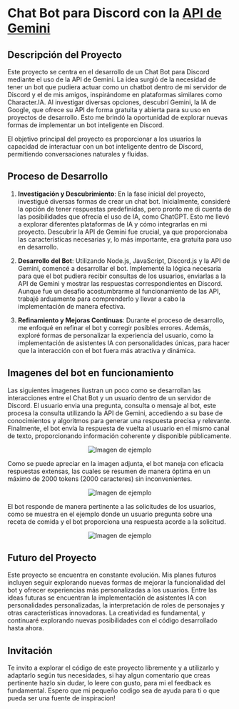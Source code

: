 # Chat Bot para Discord con la [API de Gemini](https://gemini.google.com/?hl=es_419)

## Descripción del Proyecto

  Este proyecto se centra en el desarrollo de un Chat Bot para Discord mediante el uso de la API de Gemini. La idea surgió de la necesidad de tener un bot que pudiera actuar como un chatbot dentro de mi servidor de Discord y el de mis amigos, inspirándome en plataformas similares como Character.IA. Al investigar diversas opciones, descubrí Gemini, la IA de Google, que ofrece su API de forma gratuita y abierta para su uso en proyectos de desarrollo. Esto me brindó la oportunidad de explorar nuevas formas de implementar un bot inteligente en Discord.

  El objetivo principal del proyecto es proporcionar a los usuarios la capacidad de interactuar con un bot inteligente dentro de Discord, permitiendo conversaciones naturales y fluidas.

## Proceso de Desarrollo

1. **Investigación y Descubrimiento**:
   En la fase inicial del proyecto, investigué diversas formas de crear un chat bot. Inicialmente, consideré la opción de tener respuestas predefinidas, pero pronto me di cuenta de las posibilidades que ofrecía el uso de IA, como ChatGPT. Esto me llevó a explorar diferentes plataformas de IA y cómo integrarlas en mi proyecto. Descubrir la API de Gemini fue crucial, ya que proporcionaba las características necesarias y, lo más importante, era gratuita para uso en desarrollo.

2. **Desarrollo del Bot**:
   Utilizando Node.js, JavaScript, Discord.js y la API de Gemini, comencé a desarrollar el bot. Implementé la lógica necesaria para que el bot pudiera recibir consultas de los usuarios, enviarlas a la API de Gemini y mostrar las respuestas correspondientes en Discord. Aunque fue un desafío acostumbrarme al funcionamiento de las API, trabajé arduamente para comprenderlo y llevar a cabo la implementación de manera efectiva.

3. **Refinamiento y Mejoras Continuas**:
   Durante el proceso de desarrollo, me enfoqué en refinar el bot y corregir posibles errores. Además, exploré formas de personalizar la experiencia del usuario, como la implementación de asistentes IA con personalidades únicas, para hacer que la interacción con el bot fuera más atractiva y dinámica.

## Imagenes del bot en funcionamiento

  Las siguientes imagenes ilustran un poco como se desarrollan las interacciones entre el Chat Bot y un usuario dentro de un servidor de Discord. El usuario envia una pregunta, consulta o mensaje al bot, este procesa la consulta utilizando la API de Gemini, accediendo a su base de conocimientos y algoritmos para generar una respuesta precisa y relevante. Finalmente, el bot envía la respuesta de vuelta al usuario en el mismo canal de texto, proporcionando información coherente y disponible públicamente.
<p align="center">
  <img src="https://github.com/rodorrego/Gemini-ChatBot/assets/103141158/59efe261-0411-4ce8-864d-edbe6aff8f03" alt="Imagen de ejemplo">
</p>

Como se puede apreciar en la imagen adjunta, el bot maneja con eficacia respuestas extensas, las cuales se resumen de manera óptima en un máximo de 2000 tokens (2000 caracteres) sin inconvenientes.
<p align="center">
  <img src="https://github.com/rodorrego/Gemini-ChatBot/assets/103141158/30c16f3d-1c25-4b8f-aa56-cb9b433e6ab9" alt="Imagen de ejemplo">
</p>

El bot responde de manera pertinente a las solicitudes de los usuarios, como se muestra en el ejemplo donde un usuario pregunta sobre una receta de comida y el bot proporciona una respuesta acorde a la solicitud.
<p align="center">
  <img src="https://github.com/rodorrego/Gemini-ChatBot/assets/103141158/83535970-ee8c-4100-8248-88fed5011a23" alt="Imagen de ejemplo">
</p>

## Futuro del Proyecto

Este proyecto se encuentra en constante evolución. Mis planes futuros incluyen seguir explorando nuevas formas de mejorar la funcionalidad del bot y ofrecer experiencias más personalizadas a los usuarios. Entre las ideas futuras se encuentran la implementación de asistentes IA con personalidades personalizadas, la interpretación de roles de personajes y otras características innovadoras. La creatividad es fundamental, y continuaré explorando nuevas posibilidades con el código desarrollado hasta ahora.

## Invitación

Te invito a explorar el código de este proyecto libremente y a utilizarlo y adaptarlo según tus necesidades, si hay algun comentario que creas pertinente hazlo sin dudar, lo leere con gusto, para mi el feedback es fundamental. Espero que mi pequeño codigo sea de ayuda para ti o que pueda ser una fuente de inspiracion!
